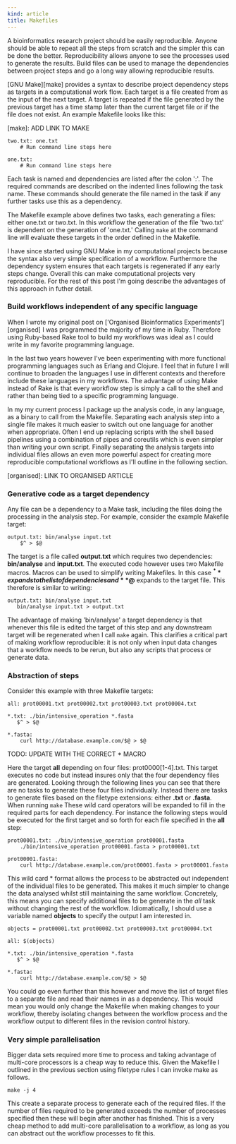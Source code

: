 ```yaml
---
kind: article
title: Makefiles
---
```


A bioinformatics research project should be easily reproducible. Anyone should
be able to repeat all the steps from scratch and the simpler this can be done
the better. Reproducibility allows anyone to see the processes used to generate
the results. Build files can be used to manage the dependencies between project
steps and go a long way allowing reproducible results.

[GNU Make][make] provides a syntax to describe project dependency steps as
targets in a computational work flow. Each target is a file created from as the
input of the next target. A target is repeated if the file generated by the
previous target has a time stamp later than the current target file or if the
file does not exist. An example Makefile looks like this:

[make]: ADD LINK TO MAKE

    two.txt: one.txt
        # Run command line steps here

    one.txt:
        # Run command line steps here

Each task is named and dependencies are listed after the colon ':'. The
required commands are described on the indented lines following the task name.
These commands should generate the file named in the task if any further tasks
use this as a dependency.

The Makefile example above defines two tasks, each generating a files: either
one.txt or two.txt. In this workflow the generation of the file 'two.txt' is
dependent on the generation of 'one.txt.' Calling `make` at the command line
will evaluate these targets in the order defined in the Makefile.

I have since started using GNU Make in my computational projects because the
syntax also very simple specification of a workflow. Furthermore the dependency
system ensures that each targets is regenerated if any early steps change.
Overall this can make computational projects very reproducible. For the rest of
this post I'm going describe the advantages of this approach in futher detail.

### Build workflows independent of any specific language

When I wrote my original post on ['Organised Bioinformatics
Experiments'][organised] I was programmed the majority of my time in Ruby.
Therefore using Ruby-based Rake tool to build my workflows was ideal as I could
write in my favorite programming language.

In the last two years however I've been experimenting with more functional
programming languages such as Erlang and Clojure. I feel that in future I will
continue to broaden the languages I use in different contexts and therefore
include these languages in my workflows. The advantage of using Make instead of
Rake is that every workflow step is simply a call to the shell and rather than
being tied to a specific programming language.

In my my current process I package up the analysis code, in any language, as a
binary to call from the Makefile. Separating each analysis step into a single
file makes it much easier to switch out one language for another when
appropriate. Often I end up replacing scripts with the shell based pipelines
using a combination of pipes and coreutils which is even simpler than writing
your own script. Finally separating the analysis targets into individual files
allows an even more powerful aspect for creating more reproducible
computational workflows as I'll outline in the following section. 

[organised]: LINK TO ORGANISED ARTICLE

### Generative code as a target dependency

Any file can be a dependency to a Make task, including the files doing the
processing in the analysis step. For example, consider the example Makefile
target:

    output.txt: bin/analyse input.txt
        $^ > $@

The target is a file called **output.txt** which requires two dependencies:
**bin/analyse** and **input.txt**. The executed code however uses two Makefile
macros. Macros can be used to simplify writing Makefiles. In this case **$^**
expands to the list of dependencies and **$@** expands to the target file. This
therefore is similar to writing:

    output.txt: bin/analyse input.txt
       bin/analyse input.txt > output.txt

The advantage of making 'bin/analyse' a target dependency is that whenever this
file is edited the target of this step and any downstream target will be
regenerated when I call `make` again. This clarifies a critical part of making
workflow reproducible: it is not only when input data changes that a workflow
needs to be rerun, but also any scripts that process or generate data.

### Abstraction of steps

Consider this example with three Makefile targets:

    all: prot00001.txt prot00002.txt prot00003.txt prot00004.txt

    *.txt: ./bin/intensive_operation *.fasta
       $^ > $@

    *.fasta:
        curl http://database.example.com/$@ > $@

TODO: UPDATE WITH THE CORRECT * MACRO

Here the target **all** depending on four files: prot0000[1-4].txt. This target
executes no code but instead insures only that the four dependency files are
generated. Looking through the following lines you can see that there are no
tasks to generate these four files individually. Instead there are tasks to
generate files based on the filetype extensions: either **.txt** or **.fasta**.
When running `make` These wild card operators will be expanded to fill in the
required parts for each dependency. For instance the following steps would be
executed for the first target and so forth for each file specified in the
**all** step:

    prot00001.txt: ./bin/intensive_operation prot00001.fasta
        ./bin/intensive_operation prot00001.fasta > prot00001.txt

    prot00001.fasta:
        curl http://database.example.com/prot00001.fasta > prot00001.fasta

This wild card \* format allows the process to be abstracted out independent of
the individual files to be generated. This makes it much simpler to change the
data analysed whilst still maintaining the same workflow. Concretely, this
means you can specify additional files to be generate in the *all* task without
changing the rest of the workflow. Idiomatically, I should use a variable named
**objects** to specify the output I am interested in.

    objects = prot00001.txt prot00002.txt prot00003.txt prot00004.txt

    all: $(objects)

    *.txt: ./bin/intensive_operation *.fasta
       $^ > $@

    *.fasta:
        curl http://database.example.com/$@ > $@

You could go even further than this however and move the list of target files
to a separate file and read their names in as a dependency. This would mean you
would only change the Makefile when making changes to your workflow, thereby
isolating changes between the workflow process and the workflow output to
different files in the revision control history.

### Very simple parallelisation

Bigger data sets required more time to process and taking advantage of
multi-core processors is a cheap way to reduce this. Given the Makefile I
outlined in the previous section using filetype rules I can invoke make as
follows.

  `make -j 4`

This create a separate process to generate each of the required files. If the
number of files required to be generated exceeds the number of processes
specified then these will begin after another has finished. This is a very
cheap method to add multi-core parallelisation to a workflow, as long as you
can abstract out the workflow processes to fit this.
